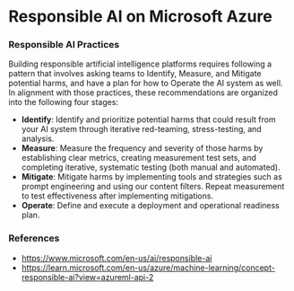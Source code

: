 # Responsible AI on Microsoft Azure

### Responsible AI Practices

Building responsible artificial intelligence platforms requires following a pattern that involves asking teams to Identify, Measure, and Mitigate potential harms, and have a plan for how to Operate the AI system as well. In alignment with those practices, these recommendations are organized into the following four stages:

- **Identify**: Identify and prioritize potential harms that could result from your AI system through iterative red-teaming, stress-testing, and analysis.
- **Measure**: Measure the frequency and severity of those harms by establishing clear metrics, creating measurement test sets, and completing iterative, systematic testing (both manual and automated).
- **Mitigate**: Mitigate harms by implementing tools and strategies such as prompt engineering and using our content filters. Repeat measurement to test effectiveness after implementing mitigations.
- **Operate**: Define and execute a deployment and operational readiness plan.

### References
- https://www.microsoft.com/en-us/ai/responsible-ai
- https://learn.microsoft.com/en-us/azure/machine-learning/concept-responsible-ai?view=azureml-api-2
